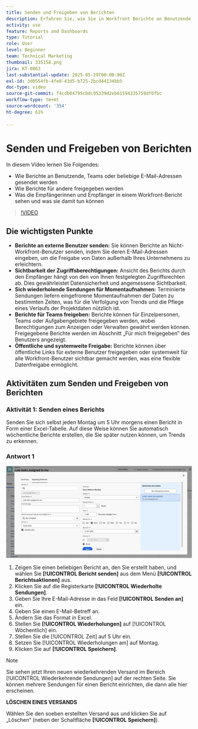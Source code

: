 ```yaml
---
title: Senden und Freigeben von Berichten
description: Erfahren Sie, wie Sie in Workfront Berichte an Benutzende, Teams oder beliebige E-Mail-Adressen senden und wie Sie Berichte für andere freigeben können.
activity: use
feature: Reports and Dashboards
type: Tutorial
role: User
level: Beginner
team: Technical Marketing
thumbnail: 335158.png
jira: KT-8863
last-substantial-update: 2025-05-29T00:00:00Z
exl-id: 3d0554fb-4fe0-43d5-b725-2bcd44134bb5
doc-type: video
source-git-commit: f4cdb04795c8dc95339d2eb61594335759df6fbc
workflow-type: tm+mt
source-wordcount: '354'
ht-degree: 61%

---
```


# Senden und Freigeben von Berichten

In diesem Video lernen Sie Folgendes:

* Wie Berichte an Benutzende, Teams oder beliebige E-Mail-Adressen gesendet werden
* Wie Berichte für andere freigegeben werden
* Was die Empfängerinnen und Empfänger in einem Workfront-Bericht sehen und was sie damit tun können

>[!VIDEO](https://video.tv.adobe.com/v/3447821/?quality=12&learn=on&captions=ger)

## Die wichtigsten Punkte

* **Berichte an externe Benutzer senden:** Sie können Berichte an Nicht-Workfront-Benutzer senden, indem Sie deren E-Mail-Adressen eingeben, um die Freigabe von Daten außerhalb Ihres Unternehmens zu erleichtern. &#x200B;
* **Sichtbarkeit der Zugriffsberechtigungen:** Ansicht des Berichts durch den Empfänger hängt von den von Ihnen festgelegten Zugriffsrechten ab. Dies gewährleistet Datensicherheit und angemessene Sichtbarkeit. &#x200B;
* **Sich wiederholende Sendungen für Momentaufnahmen:** Terminierte Sendungen liefern eingefrorene Momentaufnahmen der Daten zu bestimmten Zeiten, was für die Verfolgung von Trends und die Pflege eines Verlaufs der Projektdaten nützlich ist. &#x200B;
* **Berichte für Teams freigeben:** Berichte können für Einzelpersonen, Teams oder Aufgabengebiete freigegeben werden, wobei Berechtigungen zum Anzeigen oder Verwalten gewährt werden können. &#x200B; Freigegebene Berichte werden im Abschnitt „Für mich freigegeben“ des Benutzers angezeigt. &#x200B;
* **Öffentliche und systemweite Freigabe:** Berichte können über öffentliche Links für externe Benutzer freigegeben oder systemweit für alle Workfront-Benutzer sichtbar gemacht werden, was eine flexible Datenfreigabe ermöglicht.


## Aktivitäten zum Senden und Freigeben von Berichten

### Aktivität 1: Senden eines Berichts

Senden Sie sich selbst jeden Montag um 5 Uhr morgens einen Bericht in Form einer Excel-Tabelle. Auf diese Weise können Sie automatisch wöchentliche Berichte erstellen, die Sie später nutzen können, um Trends zu erkennen.

### Antwort 1

![Ein Screenshot des Bildschirms zum Einrichten wiederkehrender Berichtssendungen](assets/send-a-report.png)

1. Zeigen Sie einen beliebigen Bericht an, den Sie erstellt haben, und wählen Sie **[!UICONTROL Bericht senden]** aus dem Menü **[!UICONTROL Berichtsaktionen]** aus.
1. Klicken Sie auf die Registerkarte **[!UICONTROL Wiederholte Sendungen]**.
1. Geben Sie Ihre E-Mail-Adresse in das Feld **[!UICONTROL Senden an]** ein.
1. Geben Sie einen E-Mail-Betreff an.
1. Ändern Sie das Format in Excel.
1. Stellen Sie **[!UICONTROL Wiederholungen]** auf [!UICONTROL Wöchentlich] ein.
1. Stellen Sie die [!UICONTROL Zeit] auf 5 Uhr ein.
1. Setzen Sie [!UICONTROL Wiederholungen am] auf Montag.
1. Klicken Sie auf **[!UICONTROL Speichern]**.

>[!NOTE]
>
>Sie sehen jetzt Ihren neuen wiederkehrenden Versand im Bereich [!UICONTROL Wiederkehrende Sendungen] auf der rechten Seite. Sie können mehrere Sendungen für einen Bericht einrichten, die dann alle hier erscheinen.

**LÖSCHEN EINES VERSANDS**

Wählen Sie den soeben erstellten Versand aus und klicken Sie auf „Löschen“ (neben der Schaltfläche **[!UICONTROL Speichern]**).
